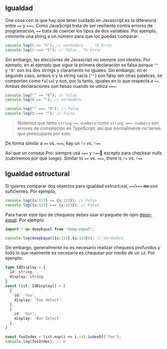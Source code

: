 ## Igualdad

One cosa con la que hay que tener cuidado en Javascript es la diferencia entre `==` y `===`. Como JavaScript trata de ser resiliente contra errores de programación, `==` trata de coercer los tipos de dos variables. Por ejemplo, convierte una string a un número para que los puedas comparar: 

```js
console.log(5 == "5"); // verdadero   , TS Error
console.log(5 === "5"); // falso , TS Error
```

Sin embargo, las elecciones de Javascript no siempre son ideales. Por ejemplo, en el ejemplo que sigue la primera declaración es falsa porque `""` y `"0"` son los dos strings y claramente no iguales. Sin embargo, en el segundo caso, ambos `0` y la string vacía (`""`) son falsy (en otras palabras, se comportan como `falso`) y son, por lo tanto, iguales en lo que respecta a `==`. Ambas declaraciones son falsas cuando se utiliza `===`.

```js
console.log("" == "0"); // falso
console.log(0 == ""); // verdadero

console.log("" === "0"); // falso
console.log(0 === ""); // falso
```

> Notemos que tanto `string == numbero` como `string === numbero`  son errores de compilación en TypeScript, asi que normalmente no tienes que preocuparte por esto.

De forma similar a `==` vs. `===`, hay un `!=` vs. `!==`

Así que un consejo Pro: siempre usá `===` y `!==` excepto para checkear nulls (cubriremos por qué luego).
Similar to `==` vs. `===`, there is `!=` vs. `!==`

## Igualdad estructural
Si quieres comparar dos objectos para igualdad estructural, `==`/`===` ***no*** son suficientes. Por ejemplo,  

```js
console.log({a:123} == {a:123}); // Falso
console.log({a:123} === {a:123}); // Falso
```
Para hacer este tipo de chequeos debes usar el paquete de npm [deep-equal](https://www.npmjs.com/package/deep-equal). Por ejemplo: 

```js
import * as deepEqual from "deep-equal";

console.log(deepEqual({a:123},{a:123})); // Verdadero
```

Sin embargo, generalmente no es necesario realizar chequeos profundos y todo lo que realmente es necesario es chequear por medio de un `id`. Por ejemplo: 

```ts
type IdDisplay = {
  id: string,
  display: string
}
const list: IdDisplay[] = [
  {
    id: 'foo',
    display: 'Foo Select'
  },
  {
    id: 'bar',
    display: 'Bar Select'
  },
]

const fooIndex = list.map(i => i.id).indexOf('foo');
console.log(fooIndex); // 0
```
